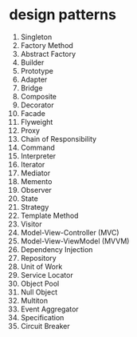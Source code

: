 # design patterns
1. Singleton
2. Factory Method
3. Abstract Factory
4. Builder
5. Prototype
6. Adapter
7. Bridge
8. Composite
9. Decorator
10. Facade
11. Flyweight
12. Proxy
13. Chain of Responsibility
14. Command
15. Interpreter
16. Iterator
17. Mediator
18. Memento
19. Observer
20. State
21. Strategy
22. Template Method
23. Visitor
24. Model-View-Controller (MVC)
25. Model-View-ViewModel (MVVM)
26. Dependency Injection
27. Repository
28. Unit of Work
29. Service Locator
30. Object Pool
31. Null Object
32. Multiton
33. Event Aggregator
34. Specification
35. Circuit Breaker